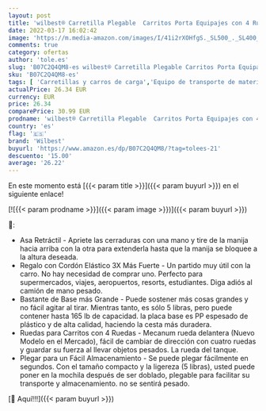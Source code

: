 ```yaml
---
layout: post
title: 'wilbest® Carretilla Plegable  Carritos Porta Equipajes con 4 Ruedas Carga Máxima 70 kg/165 lbs - Después de Plegar se Puede Poner en la Mochila - Negro'
date: 2022-03-17 16:02:42
image: 'https://m.media-amazon.com/images/I/41i2rXOHfgS._SL500_._SL400_.jpg'
comments: true
category: ofertas
author: 'tole.es'
slug: 'B07C2Q4QM8-es wilbest® Carretilla Plegable Carritos Porta Equipajes con...'
sku: 'B07C2Q4QM8-es'
tags: [ 'Carretillas y carros de carga','Equipo de transporte de material','Industria, empresas y ciencia','Productos industriales para la manutención','mochila','wilbest', ]
actualPrice: 26.34 EUR
currency: EUR
price: 26.34
comparePrice: 30.99 EUR
prodname: 'wilbest® Carretilla Plegable  Carritos Porta Equipajes con 4 Ruedas Carga Máxima 70 kg/165 lbs - Después de Plegar se Puede Poner en la Mochila - Negro'
country: 'es'
flag: '🇪🇸'
brand: 'Wilbest'
buyurl: 'https://www.amazon.es/dp/B07C2Q4QM8/?tag=tolees-21'
descuento: '15.00'
average: '26.22'
---
```


En este momento está [{{< param title >}}]({{< param buyurl >}}) en el siguiente enlace!

[![{{< param prodname >}}]({{< param image >}})]({{< param buyurl >}})

🔎:

- Asa Retráctil - Apriete las cerraduras con una mano y tire de la manija hacia arriba con la otra para extenderla hasta que la manija se bloquee a la altura deseada.
- Regalo con Cordón Elástico 3X Más Fuerte - Un partido muy útil con la carro. No hay necesidad de comprar uno. Perfecto para supermercados, viajes, aeropuertos, resorts, estudiantes. Diga adiós al camión de mano pesado.
- Bastante de Base más Grande - Puede sostener más cosas grandes y no fácil agitar al tirar. Mientras tanto, es sólo 5 libras, pero puede contener hasta 165 lb de capacidad. la placa base es PP espesado de plástico y de alta calidad, haciendo la cesta más duradera.
- Ruedas para Carritos con 4 Ruedas - Mecanum rueda delantera (Nuevo Modelo en el Mercado), fácil de cambiar de dirección con cuatro ruedas y guardar su fuerza al llevar objetos pesados. La rueda del tanque.
- Plegar para un Fácil Almacenamiento - Se puede plegar fácilmente en segundos. Con el tamaño compacto y la ligereza (5 libras), usted puede poner en la mochila después de ser doblado, plegable para facilitar su transporte y almacenamiento. no se sentirá pesado.

[🛒 Aquí!!!]({{< param buyurl >}})
